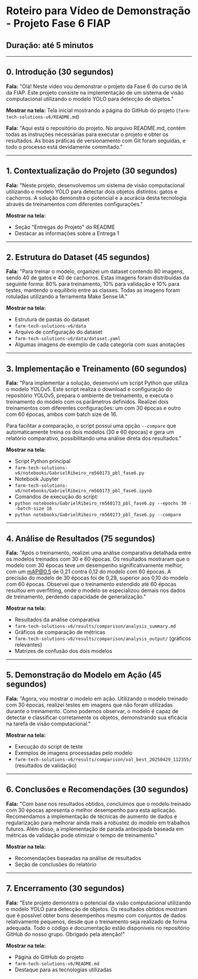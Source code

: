 # Roteiro para Vídeo de Demonstração - Projeto Fase 6 FIAP

## Duração: até 5 minutos

---

## 0. Introdução (30 segundos)

**Fala:**
"Olá! Neste vídeo vou demonstrar o projeto da Fase 6 do curso de IA da FIAP. Este projeto consiste na implementação de um sistema de visão computacional utilizando o modelo YOLO para detecção de objetos."

**Mostrar na tela:** Tela inicial mostrando a página do GitHub do projeto (`farm-tech-solutions-v6/README.md`)

**Fala:**
"Aqui está o repositório do projeto. No arquivo README.md, contém todas as instruções necessárias para executar o projeto e obter os resultados. As boas práticas de versionamento com Git foram seguidas, e todo o processo está devidamente commitado."

---

## 1. Contextualização do Projeto (30 segundos)

**Fala:**
"Neste projeto, desenvolvemos um sistema de visão computacional utilizando o modelo YOLO para detectar dois objetos distintos: gatos e cachorros. A solução demonstra o potencial e a acurácia desta tecnologia através de treinamentos com diferentes configurações."

**Mostrar na tela:**

- Seção "Entregas do Projeto" do README
- Destacar as informações sobre a Entrega 1

---

## 2. Estrutura do Dataset (45 segundos)

**Fala:**
"Para treinar o modelo, organizei um dataset contendo 80 imagens, sendo 40 de gatos e 40 de cachorros. Estas imagens foram distribuídas da seguinte forma: 80% para treinamento, 10% para validação e 10% para testes, mantendo o equilíbrio entre as classes. Todas as imagens foram rotuladas utilizando a ferramenta Make Sense IA."

**Mostrar na tela:**

- Estrutura de pastas do dataset
- `farm-tech-solutions-v6/data`
- Arquivo de configuração do dataset
- `farm-tech-solutions-v6/data/dataset.yaml`
- Algumas imagens de exemplo de cada categoria com suas anotações

---

## 3. Implementação e Treinamento (60 segundos)

**Fala:**
"Para implementar a solução, desenvolvi um script Python que utiliza o modelo YOLOv5. Este script realiza o download e configuração do repositório YOLOv5, prepara o ambiente de treinamento, e executa o treinamento do modelo com os parâmetros definidos. Realizei dois treinamentos com diferentes configurações: um com 30 épocas e outro com 60 épocas, ambos com batch size de 16.

Para facilitar a comparação, o script possui uma opção `--compare` que automaticamente treina os dois modelos (30 e 60 épocas) e gera um relatório comparativo, possibilitando uma análise direta dos resultados."

**Mostrar na tela:**

- Script Python principal
- `farm-tech-solutions-v6/notebooks/GabrielRibeiro_rm560173_pbl_fase6.py`
- Notebook Jupyter
- `farm-tech-solutions-v6/notebooks/GabrielRibeiro_rm560173_pbl_fase6.ipynb`
- Comandos de execução do script:
- `python notebooks/GabrielRibeiro_rm560173_pbl_fase6.py --epochs 30 --batch-size 16`
- `python notebooks/GabrielRibeiro_rm560173_pbl_fase6.py --compare`

---

## 4. Análise de Resultados (75 segundos)

**Fala:**
"Após o treinamento, realizei uma análise comparativa detalhada entre os modelos treinados com 30 e 60 épocas. Os resultados mostraram que o modelo com 30 épocas teve um desempenho significativamente melhor, com um mAP@0.5 de 0,21 contra 0,12 do modelo com 60 épocas. A precisão do modelo de 30 épocas foi de 0,28, superior aos 0,10 do modelo com 60 épocas. Observei que o treinamento estendido até 60 épocas resultou em overfitting, onde o modelo se especializou demais nos dados de treinamento, perdendo capacidade de generalização."

**Mostrar na tela:**

- Resultados da análise comparativa
- `farm-tech-solutions-v6/results/comparison/analysis_summary.md`
- Gráficos de comparação de métricas
- `farm-tech-solutions-v6/results/comparison/analysis_output/` (gráficos relevantes)
- Matrizes de confusão dos dois modelos

---

## 5. Demonstração do Modelo em Ação (45 segundos)

**Fala:**
"Agora, vou mostrar o modelo em ação. Utilizando o modelo treinado com 30 épocas, realizei testes em imagens que não foram utilizadas durante o treinamento. Como podemos observar, o modelo é capaz de detectar e classificar corretamente os objetos, demonstrando sua eficácia na tarefa de visão computacional."

**Mostrar na tela:**

- Execução do script de teste
- Exemplos de imagens processadas pelo modelo
- `farm-tech-solutions-v6/results/comparison/val_best_20250429_112355/` (resultados de validação)

---

## 6. Conclusões e Recomendações (30 segundos)

**Fala:**
"Com base nos resultados obtidos, concluímos que o modelo treinado com 30 épocas apresenta o melhor desempenho para esta aplicação. Recomendamos a implementação de técnicas de aumento de dados e regularização para melhorar ainda mais a robustez do modelo em trabalhos futuros. Além disso, a implementação de parada antecipada baseada em métricas de validação pode otimizar o tempo de treinamento."

**Mostrar na tela:**

- Recomendações baseadas na análise de resultados
- Seção de conclusões do relatório

---

## 7. Encerramento (30 segundos)

**Fala:**
"Este projeto demonstra o potencial da visão computacional utilizando o modelo YOLO para detecção de objetos. Os resultados obtidos mostram que é possível obter bons desempenhos mesmo com conjuntos de dados relativamente pequenos, desde que o treinamento seja realizado de forma adequada. Todo o código e documentação estão disponíveis no repositório GitHub do nosso grupo. Obrigado pela atenção!"

**Mostrar na tela:**

- Página do GitHub do projeto
- `farm-tech-solutions-v6/README.md`
- Destaque para as tecnologias utilizadas
